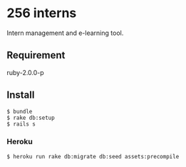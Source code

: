 # 256 interns

Intern management and e-learning tool.

## Requirement

ruby-2.0.0-p

## Install

    $ bundle
    $ rake db:setup
    $ rails s

### Heroku

    $ heroku run rake db:migrate db:seed assets:precompile
